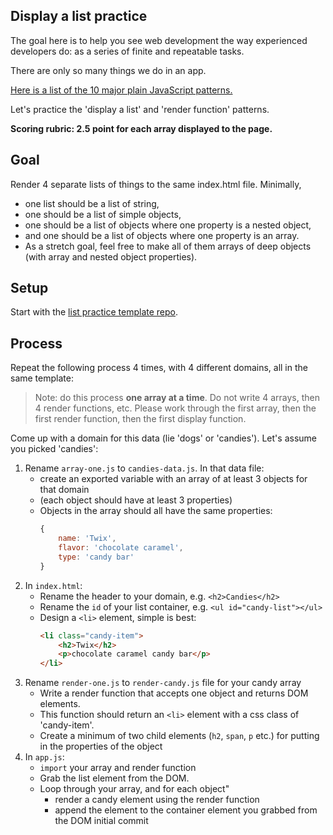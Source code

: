 ## Display a list practice

The goal here is to help you see web development the way experienced developers do: as a series of finite and repeatable tasks.

There are only so many things we do in an app.

[Here is a list of the 10 major plain JavaScript patterns.](https://github.com/alchemycodelab/student-resources/blob/main/curriculum-notes/web/documentation/patterns.md)

Let's practice the 'display a list' and 'render function' patterns.

**Scoring rubric: 2.5 point for each array displayed to the page.**

## Goal

Render 4 separate lists of things to the same index.html file. Minimally,

-   one list should be a list of string,
-   one should be a list of simple objects,
-   one should be a list of objects where one property is a nested object,
-   and one should be a list of objects where one property is an array.
-   As a stretch goal, feel free to make all of them arrays of deep objects (with array and nested object properties).

## Setup

Start with the [list practice template repo](https://github.com/alchemycodelab/display-a-list-practice).

## Process

Repeat the following process 4 times, with 4 different domains, all in the same template:

> Note: do this process **one array at a time**. Do not write 4 arrays, then 4 render functions, etc. Please work through the first array, then the first render function, then the first display function.

Come up with a domain for this data (lie 'dogs' or 'candies'). Let's assume you picked 'candies':

1.  Rename `array-one.js` to `candies-data.js`. In that data file:
    -   create an exported variable with an array of at least 3 objects for that domain
    -   (each object should have at least 3 properties)
    -   Objects in the array should all have the same properties:
        ```js
        {
            name: 'Twix',
            flavor: 'chocolate caramel',
            type: 'candy bar'
        }
        ```
1.  In `index.html`:
    -   Rename the header to your domain, e.g. `<h2>Candies</h2>`
    -   Rename the `id` of your list container, e.g. `<ul id="candy-list"></ul>`
    -   Design a `<li>` element, simple is best:
        ```html
        <li class="candy-item">
            <h2>Twix</h2>
            <p>chocolate caramel candy bar</p>
        </li>
        ```
1.  Rename `render-one.js` to `render-candy.js` file for your candy array
    -   Write a render function that accepts one object and returns DOM elements.
    -   This function should return an `<li>` element with a css class of 'candy-item'.
    -   Create a minimum of two child elements (`h2`, `span`, `p` etc.) for putting in the properties of the object
1.  In `app.js`:
    -   `import` your array and render function
    -   Grab the list element from the DOM.
    -   Loop through your array, and for each object"
        -   render a candy element using the render function
        -   append the element to the container element you grabbed from the DOM
initial commit
